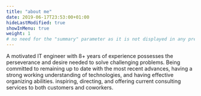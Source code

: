 ```yaml
---
title: "about me"
date: 2019-06-17T23:53:00+01:00
hideLastModified: true
showInMenu: true
weight: 1 
# no need for the "summary" parameter as it is not displayed in any previews
---
```


A motivated IT engineer with 8+ years of experience possesses the perseverance and
desire needed to solve challenging problems. Being committed to remaining up to date
with the most recent advances, having a strong working understanding of technologies,
and having effective organizing abilities.
inspiring, directing, and offering current consulting services to both customers and coworkers.
